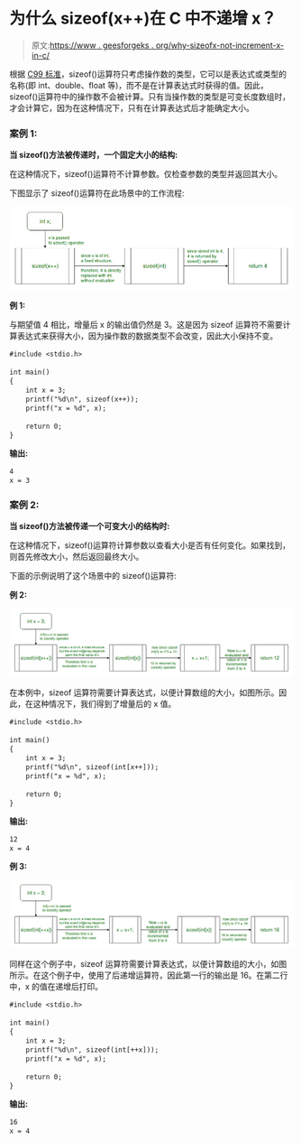 # 为什么 sizeof(x++)在 C 中不递增 x？

> 原文:[https://www . geesforgeks . org/why-sizeofx-not-increment-x-in-c/](https://www.geeksforgeeks.org/why-does-sizeofx-not-increment-x-in-c/)

根据 [C99 标准](http://www.open-std.org/JTC1/sc22/wg14/www/docs/n1256.pdf)，sizeof()运算符只考虑操作数的类型，它可以是表达式或类型的名称(即 int、double、float 等)，而不是在计算表达式时获得的值。因此，sizeof()运算符中的操作数不会被计算。只有当操作数的类型是可变长度数组时，才会计算它，因为在这种情况下，只有在计算表达式后才能确定大小。

### 案例 1:

**当 sizeof()方法被传递时，一个固定大小的结构:**

在这种情况下，sizeof()运算符不计算参数。仅检查参数的类型并返回其大小。

下图显示了 sizeof()运算符在此场景中的工作流程:

![](img/cd6a5b538af07ac985d863c830a4801b.png)

**例 1:**

与期望值 4 相比，增量后 x 的输出值仍然是 3。这是因为 sizeof 运算符不需要计算表达式来获得大小，因为操作数的数据类型不会改变，因此大小保持不变。

```
#include <stdio.h>

int main()
{
    int x = 3;
    printf("%d\n", sizeof(x++));
    printf("x = %d", x);

    return 0;
}
```

**输出:**

```
4
x = 3

```

### 案例 2:

**当 sizeof()方法被传递一个可变大小的结构时:**

在这种情况下，sizeof()运算符计算参数以查看大小是否有任何变化。如果找到，则首先修改大小，然后返回最终大小。

下面的示例说明了这个场景中的 sizeof()运算符:

**例 2:**

![](img/87e83918e6564482dc08165992e35197.png)

在本例中，sizeof 运算符需要计算表达式，以便计算数组的大小，如图所示。因此，在这种情况下，我们得到了增量后的 x 值。

```
#include <stdio.h>

int main()
{
    int x = 3;
    printf("%d\n", sizeof(int[x++]));
    printf("x = %d", x);

    return 0;
}
```

**输出:**

```
12
x = 4

```

**例 3:**

![](img/b84d0cde28358443489534a7838e8b57.png)

同样在这个例子中，sizeof 运算符需要计算表达式，以便计算数组的大小，如图所示。在这个例子中，使用了后递增运算符，因此第一行的输出是 16。在第二行中，x 的值在递增后打印。

```
#include <stdio.h>

int main()
{
    int x = 3;
    printf("%d\n", sizeof(int[++x]));
    printf("x = %d", x);

    return 0;
}
```

**输出:**

```
16
x = 4

```